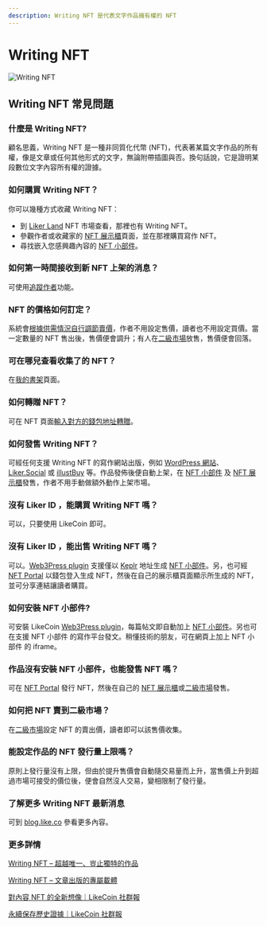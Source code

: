 ```yaml
---
description: Writing NFT 是代表文字作品擁有權的 NFT
---
```


# Writing NFT

![Writing NFT](../../.gitbook/assets/likecoin\_ad115\_writingnft\_b-01.jpeg)

## Writing NFT 常見問題

### 什麼是 Writing NFT?

顧名思義，Writing NFT 是一種非同質化代幣 (NFT)，代表著某篇文字作品的所有權，像是文章或任何其他形式的文字，無論附帶插圖與否。換句話說，它是證明某段數位文字內容所有權的證據。

### 如何購買 Writing NFT？

你可以幾種方式收藏 Writing NFT：

* 到 [Liker Land](https://liker.land/?utm\_source=docs) NFT 市場查看，那裡也有 Writing NFT。
* 參觀作者或收藏家的 [NFT 展示櫃](collect-writing-nft/nft-portfolio.md)頁面，並在那裡購買寫作 NFT。
* 尋找嵌入您感興趣內容的 [NFT 小部件](collect-writing-nft/nft-widget.md)。

### 如何第一時間接收到新 NFT 上架的消息？

可使用[追蹤作者](collect-writing-nft/follow-creators.md)功能。

### NFT 的價格如何訂定？

系統會[根據供需情況自行調節賣價](collect-writing-nft/dynamic-pricing.md)，作者不用設定售價，讀者也不用設定買價。當一定數量的 NFT 售出後，售價便會調升；有人在[二級市場](collect-writing-nft/nft-marketplace.md)放售，售價便會回落。

### 可在哪兒查看收集了的 NFT？

在[我的書架](collect-writing-nft/dashboard.md)頁面。

### 如何轉贈 NFT？

可在 NFT 頁面[輸入對方的錢包地址轉贈](transfer-writing-nft.md)。

### 如何發售 Writing NFT？

可經任何支援 Writing NFT 的寫作網站出版，例如 [WordPress 網站](../../user-guide/wordpress.md)、[Liker.Social](https://liker.social/) 或 [illustBuy](https://illustbuy.com/) 等。作品發佈後便自動上架，在 [NFT 小部件](collect-writing-nft/nft-widget.md) 及 [NFT 展示櫃](collect-writing-nft/nft-portfolio.md)發售，作者不用手動做額外動作上架市場。

### 沒有 Liker ID ，能購買 Writing NFT 嗎？

可以，只要使用 LikeCoin 即可。

### 沒有 Liker ID ，能出售 Writing NFT 嗎？

可以。[Web3Press plugin](../../user-guide/wordpress.md) 支援僅以 [Keplr](../wallet/keplr/) 地址生成 [NFT 小部件](collect-writing-nft/nft-widget.md)。另，也可經 [NFT Portal](nft-portal/) 以錢包登入生成 NFT，然後在自己的展示櫃頁面顯示所生成的 NFT，並可分享連結讓讀者購買。

### 如何安裝 NFT 小部件?

可安裝 LikeCoin [Web3Press plugin](../../user-guide/wordpress.md)，每篇帖文即自動加上 [NFT 小部件](collect-writing-nft/nft-widget.md)。另也可在支援 NFT 小部件 的寫作平台發文。稍懂技術的朋友，可在網頁上加上 NFT 小部件 的 iframe。

### 作品沒有安裝 NFT 小部件，也能發售 NFT 嗎？

可在 [NFT Portal](nft-portal/) 發行 NFT，然後在自己的 [NFT 展示櫃](collect-writing-nft/nft-portfolio.md)或[二級市場](collect-writing-nft/nft-marketplace.md)發售。

### 如何把 NFT 賣到二級市場？

在[二級市場](collect-writing-nft/nft-marketplace.md)設定 NFT 的賣出價，讀者即可以該售價收集。

### 能設定作品的 NFT 發行量上限嗎？

原則上發行量沒有上限，但由於提升售價會自動隨交易量而上升，當售價上升到超過市場可接受的價位後，便會自然沒人交易，變相限制了發行量。

### 了解更多 Writing NFT 最新消息

可到 [blog.like.co](https://blog.like.co/zh/tag/writing-nft/) 參看更多內容。

### 更多詳情

[Writing NFT – 超越唯一、豈止獨特的作品](https://blog.like.co/zh/writing-nft-%E8%B6%85%E8%B6%8A%E5%94%AF%E4%B8%80%E3%80%81%E8%B1%88%E6%AD%A2%E7%8D%A8%E7%89%B9%E7%9A%84%E4%BD%9C%E5%93%81/)

[Writing NFT – 文章出版的專屬載體](https://blog.like.co/zh/writing-nft-%E6%96%87%E7%AB%A0%E7%9A%84%E5%B0%88%E5%B1%AC%E8%BC%89%E9%AB%94/)

[對內容 NFT 的全新想像｜LikeCoin 社群報](https://blog.like.co/zh/%E5%B0%8D%E5%85%A7%E5%AE%B9-nft-%E7%9A%84%E5%85%A8%E6%96%B0%E6%83%B3%E5%83%8F-%EF%BD%9C-likecoin-%E7%A4%BE%E7%BE%A4%E5%A0%B1/)

[永續保存歷史證據｜LikeCoin 社群報](https://blog.like.co/zh/%E6%B0%B8%E7%BA%8C%E4%BF%9D%E5%AD%98%E6%AD%B7%E5%8F%B2%E8%AD%89%E6%93%9A-likecoin-%E7%A4%BE%E7%BE%A4%E5%A0%B1/)
